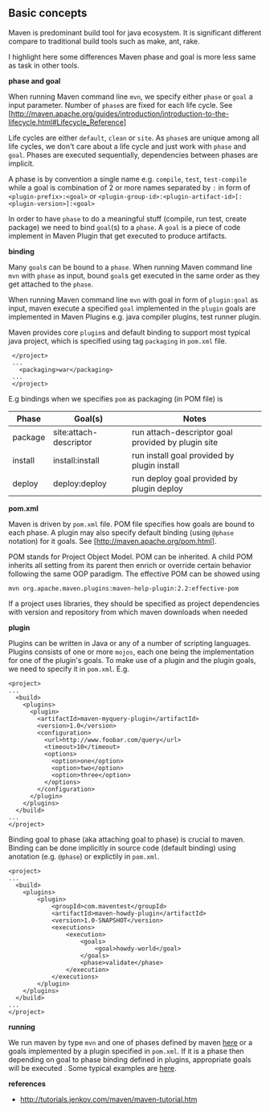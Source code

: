 ## Basic concepts

Maven is predominant build tool for java ecosystem. It is significant different compare to traditional build tools such as make, ant, rake. 

I highlight here some differences Maven phase and goal is more less same as task in other tools. 

**phase and goal**

When running Maven command line `mvn`, we specify either `phase` or `goal` a input parameter. Number of `phase`s are fixed for each life cycle. See [http://maven.apache.org/guides/introduction/introduction-to-the-lifecycle.html#Lifecycle_Reference]

Life cycles are either `default`, `clean` or `site`. As `phase`s are unique among all life cycles, we don't care about a life cycle and just work with `phase` and `goal`. Phases are executed sequentially,  dependencies between phases are implicit.

A phase is by convention a single name e.g. `compile`, `test`, `test-compile` while a goal is combination of 2 or more names separated by `:` in form of  `<plugin-prefix>:<goal>` or `<plugin-group-id>:<plugin-artifact-id>[:<plugin-version>]:<goal>`

In order to have `phase` to do a meaningful stuff (compile, run test,  create package) we need to bind  `goal`(s) to a `phase`. A `goal` is a piece of code implement in Maven Plugin that get executed to produce artifacts. 

**binding**

Many `goal`s can be bound to a `phase`. When running Maven command line `mvn` with `phase` as input, bound `goal`s get executed in the same order as they get attached to the `phase`. 

When running Maven command line `mvn` with goal in form of `plugin:goal` as input, maven execute a specified `goal` implemented in the `plugin` goals are implemented in Maven Plugins e.g. java compiler plugins, test runner plugin.

Maven provides core `plugin`s and default binding to support most typical java project, which is specified using tag `packaging` in `pom.xml` file. 
    
     </project>
     ...  
       <packaging>war</packaging>
     ...
     </project>

E.g  bindings when we specifies `pom` as packaging (in POM file) is

 Phase         | Goal(s)                | Notes 
 ------------- |------------------------| --------------------------------------------------
 package       | site:attach-descriptor | run attach-descriptor goal provided by plugin site
 install	   | install:install	    | run install goal provided by plugin install
 deploy	       | deploy:deploy	        | run deploy goal provided by plugin deploy

**pom.xml**

Maven is driven by `pom.xml` file. POM file specifies how goals are bound to each phase. A plugin may also specify default binding (using `@phase` notation) for it goals. See [http://maven.apache.org/pom.html].

POM stands for Project Object Model. POM can be inherited. A child POM inherits all setting from its parent then enrich or override certain behavior following the 
same OOP paradigm. The effective POM can be showed using 

    mvn org.apache.maven.plugins:maven-help-plugin:2.2:effective-pom

If a project uses libraries, they should be specified as project dependencies with version and repository from which maven downloads when needed

**plugin**

Plugins can be written in Java or any of a number of scripting languages. Plugins consists of one or more `mojos`, each one being the implementation for one of the plugin's goals. To make use of a plugin and the plugin goals, we need to specify it in `pom.xml`. E.g.

    <project>
    ...
      <build>
        <plugins>
          <plugin>
            <artifactId>maven-myquery-plugin</artifactId>
            <version>1.0</version>
            <configuration>
              <url>http://www.foobar.com/query</url>
              <timeout>10</timeout>
              <options>
                <option>one</option>
                <option>two</option>
                <option>three</option>
              </options>
            </configuration>
          </plugin>
        </plugins>
      </build>
    ...
    </project>

Binding goal to phase (aka attaching goal to phase) is crucial to maven. Binding can be done implicitly in source code (default binding) using anotation (e.g. `@phase`) or explictily in `pom.xml`.

    <project>
    ...
	  <build>
		<plugins>
			<plugin>
				<groupId>com.maventest</groupId>
				<artifactId>maven-howdy-plugin</artifactId>
				<version>1.0-SNAPSHOT</version>
				<executions>
					<execution>
						<goals>
							<goal>howdy-world</goal>
						</goals>
						<phase>validate</phase>
					</execution>
				</executions>
			</plugin>
		</plugins>
	  </build>
    ...
    </project>

**running**

We run maven by type `mvn` and one of phases defined by maven [here](http://maven.apache.org/guides/introduction/introduction-to-the-lifecycle.html#Lifecycle_Reference) or a goals implemented by a plugin specified in `pom.xml`. If it is a phase then depending on goal to phase binding defined in plugins, appropriate goals will be executed . Some typical examples are [here](example.md).

**references**

* http://tutorials.jenkov.com/maven/maven-tutorial.htm
